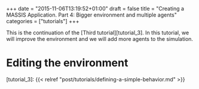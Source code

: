 +++
date = "2015-11-06T13:19:52+01:00"
draft = false
title = "Creating a MASSIS Application. Part 4: Bigger environment and multiple agents"
categories = ["tutorials"]
+++

This is the continuation of the [Third tutorial][tutorial_3]. In this tutorial, we will improve the environment and we will add more agents to the simulation.

# Editing the environment









[tutorial_3]: {{< relref "post/tutorials/defining-a-simple-behavior.md" >}}